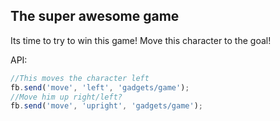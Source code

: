 ## The super awesome game

Its time to try to win this game!
Move this character to the goal!

API:

```javascript
//This moves the character left
fb.send('move', 'left', 'gadgets/game');
//Move him up right/left?
fb.send('move', 'upright', 'gadgets/game');  
```
